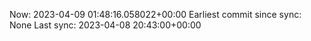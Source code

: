 Now: 2023-04-09 01:48:16.058022+00:00 Earliest commit since sync: None Last sync: 2023-04-08 20:43:00+00:00
